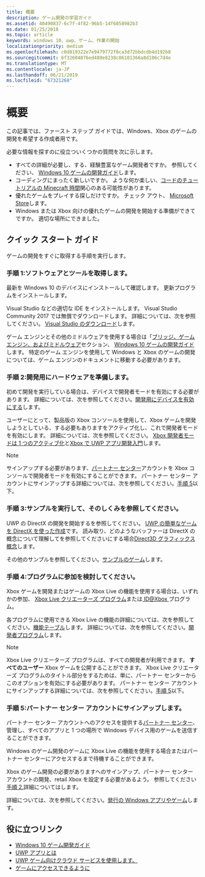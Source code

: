 ```yaml
---
title: 概要
description: ゲーム開発の学習ガイド
ms.assetid: 40490837-6c7f-4f82-96b5-14f6858982b3
ms.date: 01/25/2018
ms.topic: article
keywords: windows 10、uwp、ゲーム、作業の開始
localizationpriority: medium
ms.openlocfilehash: c0d819322e7e9479772f8ca3d72bbdcdb4d192b8
ms.sourcegitcommit: 6f32604876ed480e8238c86101366a8d106c7d4e
ms.translationtype: MT
ms.contentlocale: ja-JP
ms.lasthandoff: 06/21/2019
ms.locfileid: "67321268"
---
```

# <a name="getting-started"></a>概要

この記事では、ファースト ステップ ガイドでは、Windows、Xbox のゲームの開発を希望する作成者用です。 

必要な情報を探すのに役立ついくつかの質問を次に示します。
* すべての詳細が必要し、する、経験豊富なゲーム開発者ですか。 参照してください、 [Windows 10 ゲームの開発ガイド](e2e.md)します。
* コーディングにまったく新しいですか。 ような何か楽しい、[コードのチュートリアルの Minecraft 時間](https://code.org/minecraft)関心のある可能性があります。
* 優れたゲームをプレイする探しだけですか。 チェック アウト、 [Microsoft Store](https://www.microsoft.com/store)します。
* Windows または Xbox 向けの優れたゲームの開発を開始する準備ができてですか。  適切な場所にできました。

## <a name="quick-start-guide"></a>クイック スタート ガイド

ゲームの開発をすぐに取得する手順を実行します。

### <a name="step-1-get-the-software-and-tools"></a>手順 1:ソフトウェアとツールを取得します。

最新を Windows 10 のデバイスにインストールして確認します。 更新プログラムをインストールします。

Visual Studio などの適切な IDE をインストールします。 Visual Studio Community 2017 では無償でダウンロードします。 詳細については、次を参照してください。 [Visual Studio のダウンロード](https://visualstudio.microsoft.com/downloads/)します。

ゲーム エンジンとその他のミドルウェアを使用する場合は「[ブリッジ、ゲーム エンジン、およびミドルウェア](e2e.md#bridges-game-engines-and-middleware)セクション、 [Windows 10 ゲームの開発ガイド](e2e.md)します。 特定のゲーム エンジンを使用して Windows と Xbox のゲームの開発については、ゲーム エンジンのドキュメントに移動する必要があります。

### <a name="step-2-prepare-your-hardware-for-development"></a>手順 2:開発用にハードウェアを準備します。

初めて開発を実行している場合は、デバイスで開発者モードを有効にする必要があります。 詳細については、次を参照してください。[開発用にデバイスを有効にする](../get-started/enable-your-device-for-development.md)します。

ユーザーにとって、製品版の Xbox コンソールを使用して、Xbox ゲームを開発しようとしている、する必要もありますをアクティブ化し、これで開発者モードを有効にします。 詳細については、次を参照してください。 [Xbox 開発者モードは 1 つのアクティブ化](../xbox-apps/devkit-activation.md)と[Xbox で UWP アプリ開発入門](../xbox-apps/getting-started.md)します。 

> [!Note]
> サインアップする必要があります、[パートナー センター](https://partner.microsoft.com/dashboard)アカウントを Xbox コンソールで開発者モードを有効にすることができます。 パートナー センター アカウントにサインアップする詳細については、次を参照してください。[手順 5](#step-5-sign-up-for-a-partner-center-account)以下。

### <a name="step-3-run-a-sample-and-see-how-it-works"></a>手順 3:サンプルを実行して、そのしくみを参照してください。

UWP の DirectX の開発を開始するを参照してください。 [UWP の簡単なゲームを DirectX を使った作成](tutorial--create-your-first-uwp-directx-game.md)です。 読み取り、どのようなバッファーは DirectX の概念について理解してを参照してくださいにする場合[Direct3D グラフィックス概念](../graphics-concepts/index.md)します。

その他のサンプルを参照してください。[サンプルのゲーム](e2e.md#game-samples)します。

### <a name="step-4-consider-joining-a-program"></a>手順 4:プログラムに参加を検討してください。

Xbox ゲームを開発またはゲームの Xbox Live の機能を使用する場合は、いずれかの参加、 [Xbox Live クリエーターズ プログラム](https://developer.microsoft.com/games/xbox/xboxlive/creator)または[ ID@Xbox ](https://www.xbox.com/Developers/id)プログラム。 

各プログラムに使用できる Xbox Live の機能の詳細については、次を参照してください。[機能テーブル](https://docs.microsoft.com/gaming/xbox-live/developer-program-overview.md#feature-table)します。 詳細については、次を参照してください。[開発者プログラム](e2e.md#developer-programs)します。

> [!Note]
> Xbox Live クリエーターズ プログラムは、すべての開発者が利用できます。 **すべてのユーザー** Xbox ゲームを公開することができます。 Xbox Live クリエーターズ プログラムのタイトル部分をするためは、単に、パートナー センターからこのオプションを有効にする必要があります。 パートナー センター アカウントにサインアップする詳細については、次を参照してください。[手順 5](#step-5-sign-up-for-a-partner-center-account)以下。

### <a name="step-5-sign-up-for-a-partner-center-account"></a>手順 5:パートナー センター アカウントにサインアップします。

パートナー センター アカウントへのアクセスを提供する[パートナー センター](https://partner.microsoft.com/dashboard)、管理し、すべてのアプリと 1 つの場所で Windows デバイス用のゲームを送信することができます。

Windows のゲーム開発のゲームに Xbox Live の機能を使用する場合またはパートナー センターにアクセスするまで待機することができます。

Xbox のゲーム開発の必要がありますへのサインアップ、パートナー センター アカウントの開発、retail Xbox を設定する必要があるよう。 参照してください[手順 2.](#step-2-prepare-your-hardware-for-development)詳細についてはします。

詳細については、次を参照してください。[発行の Windows アプリやゲーム](../publish/index.md)します。

## <a name="useful-links"></a>役に立つリンク

* [Windows 10 ゲーム開発ガイド](e2e.md)
* [UWP アプリとは](../get-started/universal-application-platform-guide.md)
* [UWP ゲーム向けクラウド サービスを使用します。](cloud-for-games.md)
* [ゲームにアクセスできるように](accessibility-for-games.md)